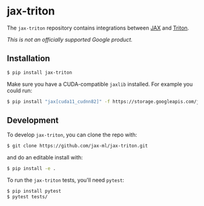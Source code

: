 # jax-triton

The `jax-triton` repository contains integrations between [JAX](https://github.com/google/jax) and [Triton](https://github.com/openai/triton).

*This is not an officially supported Google product.*

## Installation

```bash
$ pip install jax-triton
```

Make sure you have a CUDA-compatible `jaxlib` installed.
For example you could run:
```bash
$ pip install "jax[cuda11_cudnn82]" -f https://storage.googleapis.com/jax-releases/jax_cuda_releases.html
```

## Development

To develop `jax-triton`, you can clone the repo with:
```bash
$ git clone https://github.com/jax-ml/jax-triton.git 
```
and do an editable install with:
```bash
$ pip install -e .
```
To run the `jax-triton` tests, you'll need `pytest`:
```bash
$ pip install pytest
$ pytest tests/
```
